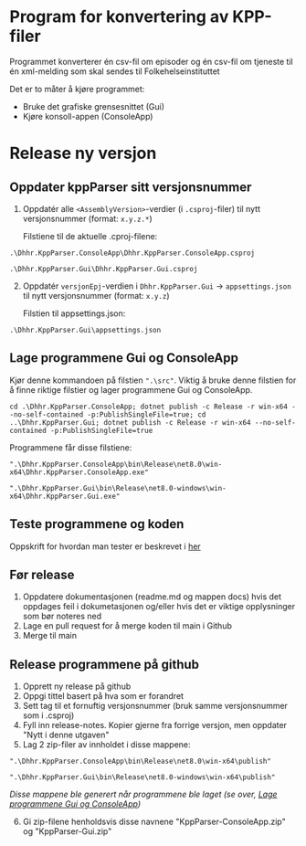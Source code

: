 # Program for konvertering av KPP-filer
Programmet konverterer én csv-fil om episoder og én csv-fil om tjeneste til én xml-melding som skal sendes til Folkehelseinstituttet

Det er to måter å kjøre programmet:
- Bruke det grafiske grensesnittet (Gui)
- Kjøre konsoll-appen (ConsoleApp)

# Release ny versjon

## Oppdater kppParser sitt versjonsnummer
1. Oppdatér alle `<AssemblyVersion>`-verdier (i `.csproj`-filer) til nytt versjonsnummer (format: `x.y.z.*`)

   Filstiene til de aktuelle .cproj-filene:
```
.\Dhhr.KppParser.ConsoleApp\Dhhr.KppParser.ConsoleApp.csproj
```
```
.\Dhhr.KppParser.Gui\Dhhr.KppParser.Gui.csproj
```
2. Oppdatér `versjonEpj`-verdien i `Dhhr.KppParser.Gui` &rarr; `appsettings.json` til nytt versjonsnummer (format: `x.y.z`)

   Filstien til appsettings.json:
```
.\Dhhr.KppParser.Gui\appsettings.json
```

## Lage programmene Gui og ConsoleApp
Kjør denne kommandoen på filstien `".\src"`. Viktig å bruke denne filstien for å finne riktige filstier og lager programmene Gui og ConsoleApp.
```
cd .\Dhhr.KppParser.ConsoleApp; dotnet publish -c Release -r win-x64 --no-self-contained -p:PublishSingleFile=true; cd ..\Dhhr.KppParser.Gui; dotnet publish -c Release -r win-x64 --no-self-contained -p:PublishSingleFile=true
```


Programmene får disse filstiene:
```
".\Dhhr.KppParser.ConsoleApp\bin\Release\net8.0\win-x64\Dhhr.KppParser.ConsoleApp.exe"
```
```
".\Dhhr.KppParser.Gui\bin\Release\net8.0-windows\win-x64\Dhhr.KppParser.Gui.exe"
```

## Teste programmene og koden
Oppskrift for hvordan man tester er beskrevet i [her](https://github.com/folkehelseinstituttet/KppParser/blob/main/docs/Test.md)
   

## Før release
1. Oppdatere dokumentasjonen (readme.md og mappen docs) hvis det oppdages feil i dokumetasjonen og/eller hvis det er viktige opplysninger som bør noteres ned
2. Lage en pull request for å merge koden til main i Github
3. Merge til main
   

## Release programmene på github
1. Opprett ny release på github
2. Oppgi tittel basert på hva som er forandret
4. Sett tag til et fornuftig versjonsnummer (bruk samme versjonsnummer som i .csproj)
5. Fyll inn release-notes. Kopier gjerne fra forrige versjon, men oppdater "Nytt i denne utgaven"
6. Lag 2 zip-filer av innholdet i disse mappene:
```
".\Dhhr.KppParser.ConsoleApp\bin\Release\net8.0\win-x64\publish"
```
```
".\Dhhr.KppParser.Gui\bin\Release\net8.0-windows\win-x64\publish"
```
  _Disse mappene ble generert når programmene ble laget (se over, [Lage programmene Gui og ConsoleApp]([https://github.com/folkehelseinstituttet/KppParser/edit/feature/docs-updatemessageversion-detailed-v2/readme.md#lage-programmene-gui-og-consoleapp](https://github.com/folkehelseinstituttet/KppParser/blob/main/readme.md#lage-programmene-gui-og-consoleapp)))_
  
  6. Gi zip-filene henholdsvis disse navnene "KppParser-ConsoleApp.zip" og "KppParser-Gui.zip"
  
